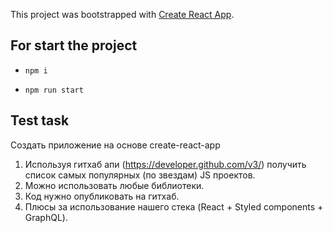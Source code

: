 This project was bootstrapped with [Create React App](https://github.com/facebook/create-react-app).

## For start the project

- `npm i` 

- `npm run start`

## Test task


Создать приложение на основе create-react-app

1. Используя гитхаб апи (https://developer.github.com/v3/) получить список самых популярных (по звездам) JS проектов.
2. Можно использовать любые библиотеки.
3. Код нужно опубликовать на гитхаб.
4. Плюсы за использование нашего стека (React + Styled components + GraphQL).

